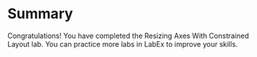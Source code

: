 # Summary

Congratulations! You have completed the Resizing Axes With Constrained Layout lab. You can practice more labs in LabEx to improve your skills.
